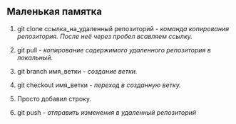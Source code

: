 ## Маленькая памятка

1. git clone ссылка_на_удаленный репозиторий - *команда копирования репозитория. После неё через пробел всавляем ссылку.*

2. git pull - *копирование содержимого удаленного репозитория в локальный.*

3. git branch имя_ветки - *создание ветки.*

4. git checkout имя_ветки - *переход в созданную ветку.*

5. Просто добавил строку.

6. git push - *отправить изменения в удаленный репозиторий*

